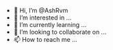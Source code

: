 - 👋 Hi, I’m @AshRvm
- 👀 I’m interested in ...
- 🌱 I’m currently learning ...
- 💞️ I’m looking to collaborate on ...
- 📫 How to reach me ...

<!---
AshRvm/AshRvm is a ✨ special ✨ repository because its `README.md` (this file) appears on your GitHub profile.
You can click the Preview link to take a look at your changes.
--->
